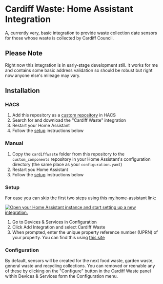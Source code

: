 # Cardiff Waste: Home Assistant Integration

A, currently very, basic integration to provide waste collection date sensors for those whose waste is collected by Cardiff Council.

## Please Note

Right now this integration is in early-stage development still. It works for me and contains some basic address validation so should be robust but right now anyone else's mileage may vary.

## Installation

### HACS

1. Add this repository as a [custom repository](https://hacs.xyz/docs/faq/custom_repositories) in HACS
2. Search for and download the "Cardiff Waste" integration
3. Restart your Home Assistant
4. Follow the [setup](#setup) instructions below

### Manual 

1. Copy the `cardiffwaste` folder from this repository to the `custom_components` repository in your Home Assistant's configuration directory (the same place as your `configuration.yaml`)
2. Restart you Home Assistant
3. Follow the [setup](#setup) instructions below

### Setup

For ease you can skip the first two steps using this my.home-assistant link:

[![Open your Home Assistant instance and start setting up a new integration.](https://my.home-assistant.io/badges/config_flow_start.svg)](https://my.home-assistant.io/redirect/config_flow_start/?domain=cardiffwaste)

1. Go to Devices & Services in Configuration
2. Click Add Integration and select Cardiff Waste
3. When prompted, enter the unique property reference number (UPRN) of your property. You can find this using [this site](https://www.findmyaddress.co.uk/search)

### Configuration

By default, sensors will be created for the next food waste, garden waste, general waste and recycling collections. You can removed or reenable any of these by clicking on the "Configure" button in the Cardiff Waste panel within Devices & Services form the Configuration menu.

